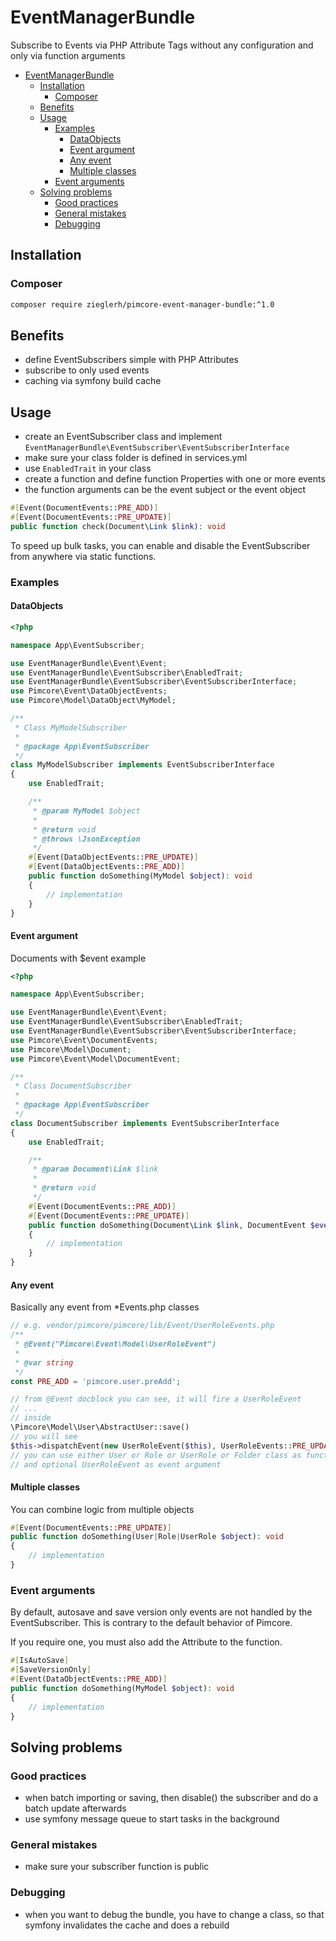 # EventManagerBundle

Subscribe to Events via PHP Attribute Tags without any configuration and only via function arguments 

<!-- TOC -->
* [EventManagerBundle](#eventmanagerbundle)
  * [Installation](#installation)
    * [Composer](#composer)
  * [Benefits](#benefits)
  * [Usage](#usage)
    * [Examples](#examples)
      * [DataObjects](#dataobjects)
      * [Event argument](#event-argument-)
      * [Any event](#any-event)
      * [Multiple classes](#multiple-classes)
    * [Event arguments](#event-arguments)
  * [Solving problems](#solving-problems)
    * [Good practices](#good-practices)
    * [General mistakes](#general-mistakes)
    * [Debugging](#debugging)
<!-- TOC -->

## Installation

### Composer
```bash
composer require zieglerh/pimcore-event-manager-bundle:^1.0
```

## Benefits

- define EventSubscribers simple with PHP Attributes
- subscribe to only used events
- caching via symfony build cache 

## Usage

- create an EventSubscriber class and implement `EventManagerBundle\EventSubscriber\EventSubscriberInterface`
- make sure your class folder is defined in services.yml
- use `EnabledTrait` in your class
- create a function and define function Properties with one or more events
- the function arguments can be the event subject or the event object

```php
#[Event(DocumentEvents::PRE_ADD)]
#[Event(DocumentEvents::PRE_UPDATE)]
public function check(Document\Link $link): void
```

To speed up bulk tasks, you can enable and disable the EventSubscriber from anywhere via static functions.

### Examples

#### DataObjects

```php
<?php

namespace App\EventSubscriber;

use EventManagerBundle\Event\Event;
use EventManagerBundle\EventSubscriber\EnabledTrait;
use EventManagerBundle\EventSubscriber\EventSubscriberInterface;
use Pimcore\Event\DataObjectEvents;
use Pimcore\Model\DataObject\MyModel;

/**
 * Class MyModelSubscriber
 *
 * @package App\EventSubscriber
 */
class MyModelSubscriber implements EventSubscriberInterface
{
    use EnabledTrait;

    /**
     * @param MyModel $object
     *
     * @return void
     * @throws \JsonException
     */
    #[Event(DataObjectEvents::PRE_UPDATE)]
    #[Event(DataObjectEvents::PRE_ADD)]
    public function doSomething(MyModel $object): void
    {
        // implementation
    }
}

```

#### Event argument 
Documents with $event example

```php
<?php

namespace App\EventSubscriber;

use EventManagerBundle\Event\Event;
use EventManagerBundle\EventSubscriber\EnabledTrait;
use EventManagerBundle\EventSubscriber\EventSubscriberInterface;
use Pimcore\Event\DocumentEvents;
use Pimcore\Model\Document;
use Pimcore\Event\Model\DocumentEvent;

/**
 * Class DocumentSubscriber
 *
 * @package App\EventSubscriber
 */
class DocumentSubscriber implements EventSubscriberInterface
{
    use EnabledTrait;

    /**
     * @param Document\Link $link
     *
     * @return void
     */
    #[Event(DocumentEvents::PRE_ADD)]
    #[Event(DocumentEvents::PRE_UPDATE)]
    public function doSomething(Document\Link $link, DocumentEvent $event): void
    {
        // implementation
    }
}
```
#### Any event
Basically any event from *Events.php classes

```php
// e.g. vendor/pimcore/pimcore/lib/Event/UserRoleEvents.php
/**
 * @Event("Pimcore\Event\Model\UserRoleEvent")
 *
 * @var string
 */
const PRE_ADD = 'pimcore.user.preAdd';

// from @Event docblock you can see, it will fire a UserRoleEvent
// ...
// inside
\Pimcore\Model\User\AbstractUser::save()
// you will see
$this->dispatchEvent(new UserRoleEvent($this), UserRoleEvents::PRE_UPDATE);
// you can use either User or Role or UserRole or Folder class as function argument
// and optional UserRoleEvent as event argument
```

#### Multiple classes

You can combine logic from multiple objects

```php
#[Event(DocumentEvents::PRE_UPDATE)]
public function doSomething(User|Role|UserRole $object): void
{
    // implementation
}
```


### Event arguments

By default, autosave and save version only events are not handled by the EventSubscriber. 
This is contrary to the default behavior of Pimcore.

If you require one, you must also add the Attribute to the function.

```php
#[IsAutoSave]
#[SaveVersionOnly]
#[Event(DataObjectEvents::PRE_ADD)]
public function doSomething(MyModel $object): void
{
    // implementation
}
```

## Solving problems

### Good practices

- when batch importing or saving, then disable() the subscriber and do a batch update afterwards
- use symfony message queue to start tasks in the background

### General mistakes

- make sure your subscriber function is public

### Debugging

- when you want to debug the bundle, you have to change a class, so that symfony invalidates the cache and does a rebuild

